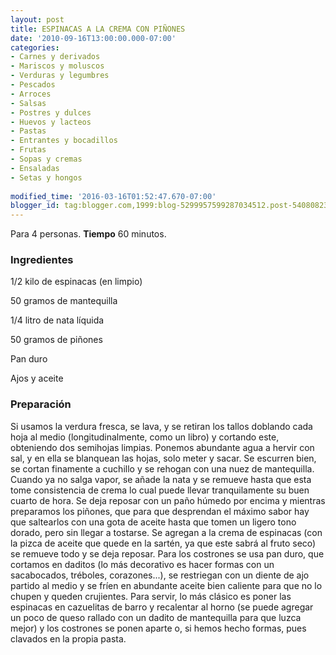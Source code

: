 ```yaml
---
layout: post
title: ESPINACAS A LA CREMA CON PIÑONES
date: '2010-09-16T13:00:00.000-07:00'
categories:
- Carnes y derivados
- Mariscos y moluscos
- Verduras y legumbres
- Pescados
- Arroces
- Salsas
- Postres y dulces
- Huevos y lacteos
- Pastas
- Entrantes y bocadillos
- Frutas
- Sopas y cremas
- Ensaladas
- Setas y hongos
 
modified_time: '2016-03-16T01:52:47.670-07:00'
blogger_id: tag:blogger.com,1999:blog-5299957599287034512.post-5408082395312105259
---
```


Para 4 personas.
<b>Tiempo</b> 60 minutos.

<h3>Ingredientes</h3>

1/2 kilo de espinacas (en limpio)

50 gramos de mantequilla

1/4 litro de nata líquida

50 gramos de piñones

Pan duro

Ajos y aceite

<h3>Preparación</h3>

Si usamos la verdura fresca, se lava, y se retiran los tallos doblando cada hoja al medio (longitudinalmente, como un libro) y cortando este, obteniendo dos semihojas limpias. Ponemos abundante agua a hervir con sal, y en ella se blanquean las hojas, solo meter y sacar. Se escurren bien, se cortan finamente a cuchillo y se rehogan con una nuez de mantequilla. Cuando ya no salga vapor, se añade la nata y se remueve hasta que esta tome consistencia de crema lo cual puede llevar tranquilamente su buen cuarto de hora. Se deja reposar con un paño húmedo por encima y mientras preparamos los piñones, que para que desprendan el máximo sabor hay que saltearlos con una gota de aceite hasta que tomen un ligero tono dorado, pero sin llegar a tostarse. Se agregan a la crema de espinacas (con la pizca de aceite que quede en la sartén, ya que este sabrá al fruto seco) se remueve todo y se deja reposar. Para los costrones se usa pan duro, que cortamos en daditos (lo más decorativo es hacer formas con un sacabocados, tréboles, corazones...), se restriegan con un diente de ajo partido al medio y se fríen en abundante aceite bien caliente para que no lo chupen y queden crujientes. Para servir, lo más clásico es poner las espinacas en cazuelitas de barro y recalentar al horno (se puede agregar un poco de queso rallado con un dadito de mantequilla para que luzca mejor) y los costrones se ponen aparte o, si hemos hecho formas, pues clavados en la propia pasta.

